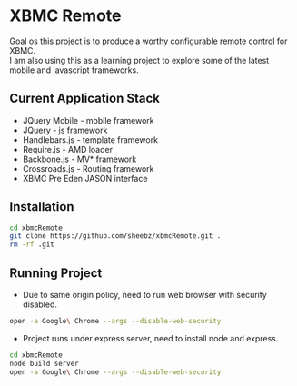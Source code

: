 XBMC Remote
====================
Goal os this project is to produce a worthy configurable remote control for XBMC.  
I am also using this as a learning project to explore some of the latest mobile and javascript frameworks.

## Current Application Stack ##
* JQuery Mobile - mobile framework
* JQuery - js framework
* Handlebars.js - template framework
* Require.js - AMD loader
* Backbone.js - MV* framework
* Crossroads.js - Routing framework
* XBMC Pre Eden JASON interface 


## Installation ##
``` bash
cd xbmcRemote
git clone https://github.com/sheebz/xbmcRemote.git .
rm -rf .git
```

## Running Project ##
* Due to same origin policy, need to run web browser with security disabled.  
``` bash
open -a Google\ Chrome --args --disable-web-security
```

* Project runs under express server, need to install node and express.  
``` bash
cd xbmcRemote
node build server
open -a Google\ Chrome --args --disable-web-security 
```